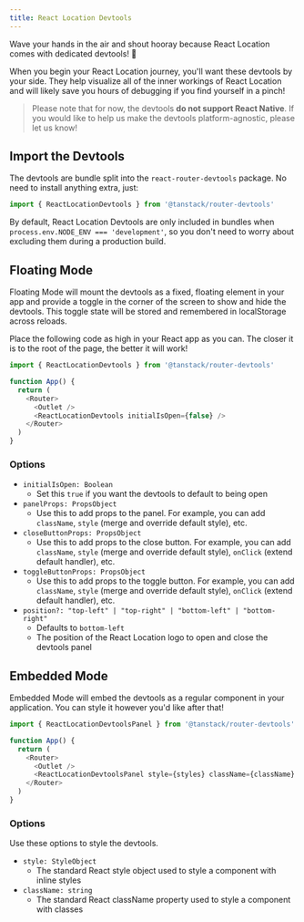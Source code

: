 ```yaml
---
title: React Location Devtools
---
```


Wave your hands in the air and shout hooray because React Location comes with dedicated devtools! 🥳

When you begin your React Location journey, you'll want these devtools by your side. They help visualize all of the inner workings of React Location and will likely save you hours of debugging if you find yourself in a pinch!

> Please note that for now, the devtools **do not support React Native**. If you would like to help us make the devtools platform-agnostic, please let us know!

## Import the Devtools

The devtools are bundle split into the `react-router-devtools` package. No need to install anything extra, just:

```js
import { ReactLocationDevtools } from '@tanstack/router-devtools'
```

By default, React Location Devtools are only included in bundles when `process.env.NODE_ENV === 'development'`, so you don't need to worry about excluding them during a production build.

## Floating Mode

Floating Mode will mount the devtools as a fixed, floating element in your app and provide a toggle in the corner of the screen to show and hide the devtools. This toggle state will be stored and remembered in localStorage across reloads.

Place the following code as high in your React app as you can. The closer it is to the root of the page, the better it will work!

```js
import { ReactLocationDevtools } from '@tanstack/router-devtools'

function App() {
  return (
    <Router>
      <Outlet />
      <ReactLocationDevtools initialIsOpen={false} />
    </Router>
  )
}
```

### Options

- `initialIsOpen: Boolean`
  - Set this `true` if you want the devtools to default to being open
- `panelProps: PropsObject`
  - Use this to add props to the panel. For example, you can add `className`, `style` (merge and override default style), etc.
- `closeButtonProps: PropsObject`
  - Use this to add props to the close button. For example, you can add `className`, `style` (merge and override default style), `onClick` (extend default handler), etc.
- `toggleButtonProps: PropsObject`
  - Use this to add props to the toggle button. For example, you can add `className`, `style` (merge and override default style), `onClick` (extend default handler), etc.
- `position?: "top-left" | "top-right" | "bottom-left" | "bottom-right"`
  - Defaults to `bottom-left`
  - The position of the React Location logo to open and close the devtools panel

## Embedded Mode

Embedded Mode will embed the devtools as a regular component in your application. You can style it however you'd like after that!

```js
import { ReactLocationDevtoolsPanel } from '@tanstack/router-devtools'

function App() {
  return (
    <Router>
      <Outlet />
      <ReactLocationDevtoolsPanel style={styles} className={className} />
    </Router>
  )
}
```

### Options

Use these options to style the devtools.

- `style: StyleObject`
  - The standard React style object used to style a component with inline styles
- `className: string`
  - The standard React className property used to style a component with classes
